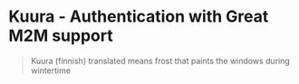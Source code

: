 # Kuura - Authentication with Great M2M support

> Kuura (finnish) translated means frost that paints the windows during wintertime


